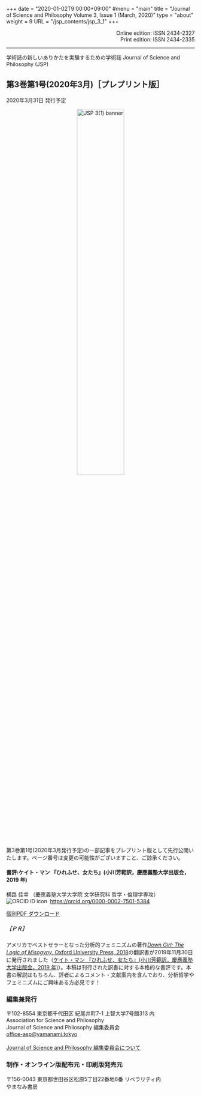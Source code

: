 +++
date = "2020-01-02T9:00:00+09:00"
#menu = "main"
title = "Journal of Science and Philosophy Volume 3, Issue 1 (March, 2020)"
type = "about"
weight = 9
URL = "/jsp_contents/jsp_3_1"
+++

<p style="text-align: right">
Online edition: ISSN 2434-2327<br>
Print edition: ISSN 2434-2335
</p>

---

学術誌の新しいありかたを実験するための学術誌 Journal of Science and Philosophy (JSP)

## 第3巻第1号(2020年3月)［プレプリント版］
2020年3月31日 発行予定

<p style="text-align: center;"><img src="/images/recentWorks/JSP3_1_ol.svg" alt="JSP 3(1) banner" width=50%></p>

第3巻第1号(2020年3月発行予定)の一部記事をプレプリント版として先行公開いたします。ページ番号は変更の可能性がございますこと、ご諒承ください。

#### 書評:ケイト・マン 『ひれふせ、女たち』(小川芳範訳，慶應義塾大学出版会，2019 年)
横路 佳幸 （慶應義塾大学大学院 文学研究科 哲学・倫理学専攻）<br/>
![ORCID iD icon](https://orcid.org/sites/default/files/images/orcid_16x16.png)&nbsp; https://orcid.org/0000-0002-7501-5384

<a href="/pdf/jsp/3/1/3_1pre_01yokoro.pdf" class="btn btn-action" onclick="ga('send', 'pageview', '/pdf/jsp/3/1/3_1pre_01yokoro.pdf')">個別PDF ダウンロード</a>

##### ［ＰＲ］

アメリカでベストセラーとなった分析的フェミニズムの著作[*Down Girl: The Logic of Misogyny*, Oxford University Press, 2018](https://global.oup.com/academic/product/down-girl-9780190604981)の翻訳書が2019年11月30日に発行されました（[ケイト・マン 『ひれふせ、女たち』(小川芳範訳，慶應義塾大学出版会，2019 年)](http://www.keio-up.co.jp/np/isbn/9784766426359/)）。本稿は刊行された訳書に対する本格的な書評です。本書の解説はもちろん、評者によるコメント・文献案内を含んでおり、分析哲学やフェミニズムにご興味ある方必見です！



### 編集兼発行
〒102-8554 東京都千代田区 紀尾井町7-1 上智大学7号館313 内<br>
Association for Science and Philosophy<br>
Journal of Science and Philosophy 編集委員会<br>
[office-asp@yamanami.tokyo](mailto:office-asp@yamanami.tokyo)<br><br>
[Journal of Science and Philosophy 編集委員会について](/jsp/jsp_editorialcommittee/)

### 制作・オンライン版配布元・印刷版発売元
〒156-0043 東京都世田谷区松原5丁目22番地6番 リベラリティ内<br>
やまなみ書房


<script type="application/ld+json">
{
	"@context": "http://schema.org",
	"@type": "CreativeWorkSeries",
	"name" : "Journal of Science and Philosophy",
	"alternateName" : "JSP",
	"issn" : ["2434-2327", "2434-2335"],
	"copyrightYear": "2018",
	"copyrightHolder": {
		"@type" : "Organization",
		"name" : "Journal of Science and Philosophy editorial committee, Association for Science and Philosophy",
		"email" : "office-asp@yamanami.tokyo",
		"logo" : "https://www.yamanami.tokyo/images/recentWorks/ASP_title_ol.svg",
		"publishingPrinciples" : "https://www.yamanami.tokyo/pdf/toukou.pdf",
		"address": {
			"@type": "PostalAddress",
			"addressLocality": "Tokyo, Japan",
			"postalCode": "102-8554",
			"streetAddress": "Sophia University Bldg. 7 Room 313, 7-1 Kioicho, Chiyoda-ku",
			"addressCountry" : "JP"
		}
	},
	"publisher" : {
		"@type" : "Organization",
		"name" : ["やまなみ書房", "Yamanami Books"]
	},
	"license": "https://creativecommons.org/licenses/by/4.0/"
}
</script>
<script type="application/ld+json">
{
	"@context": "http://schema.org",
	"@type": "Book",
	"author": [
		{
			"@type" : "Organization",
			"name" : "Journal of Science and Philosophy editorial committee, Association for Science and Philosophy",
			"email" : "office-asp@yamanami.tokyo",
			"logo" : "https://www.yamanami.tokyo/images/recentWorks/ASP_title_ol.svg",
			"publishingPrinciples" : "https://www.yamanami.tokyo/pdf/toukou.pdf",
			"address": {
				"@type": "PostalAddress",
				"addressLocality": "Tokyo, Japan",
				"postalCode": "102-8554",
				"streetAddress": "Sophia University Bldg. 7 Room 313, 7-1 Kioicho, Chiyoda-ku",
				"addressCountry" : "JP"
			}
		},
		{
			"@type": "Person",
			"name": "横路 佳幸"
		}
	],
	"copyrightYear": "2020",
	"copyrightHolder": {
		"@type" : "Organization",
		"name" : "Journal of Science and Philosophy editorial committee, Association for Science and Philosophy",
		"email" : "office-asp@yamanami.tokyo",
		"logo" : "https://www.yamanami.tokyo/images/recentWorks/ASP_title_ol.svg",
		"publishingPrinciples" : "https://www.yamanami.tokyo/pdf/toukou.pdf",
		"address": {
			"@type": "PostalAddress",
			"addressLocality": "Tokyo, Japan",
			"postalCode": "102-8554",
			"streetAddress": "Sophia University Bldg. 7 Room 313, 7-1 Kioicho, Chiyoda-ku",
			"addressCountry" : "JP"
		}
	},
	"inLanguage": "ja-JP",
	"isbn": "",
	"name": "Journal of Science and Philosophy Volume 3, Issue 1 (March, 2020) Preprint Edition",
	"publisher" : {
		"@type" : "Organization",
		"name" : ["やまなみ書房", "Yamanami Books"]
	}
}
</script>
